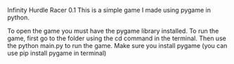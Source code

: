Infinity Hurdle Racer 0.1
This is a simple game I made using pygame in python.

To open the game you must have the pygame library installed.
To run the game, first go to the folder using the cd command in the terminal. Then use the python main.py to run the game.
Make sure you install pygame (you can use pip install pygame in terminal)
